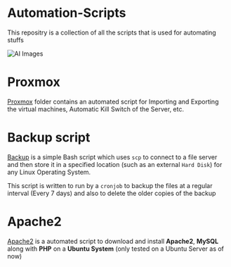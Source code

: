 # Automation-Scripts
This repositry is a collection of all the scripts that is used for automating stuffs

![AI Images](https://github.com/Rao-Pranava/Automation-Scripts/assets/93928268/a3c8a0c6-2795-4953-af57-44e558460204)


# Proxmox
[Proxmox](https://github.com/Rao-Pranava/Automation-Scripts/tree/main/Proxmox/) folder contains an automated script for Importing and Exporting the virtual machines, Automatic Kill Switch of the Server, etc.

# Backup script

[Backup](https://github.com/Rao-Pranava/Automation-Scripts/tree/main/Backup/) is a simple Bash script which uses `scp` to connect to a file server and then store it in a specified location (such as an external `Hard Disk`) for any Linux Operating System.

This script is written to run by a `cronjob` to backup the files at a regular interval (Every 7 days) and also to delete the older copies of the backup

# Apache2
[Apache2](https://github.com/Rao-Pranava/Automation-Scripts/tree/main/Apache2) is a automated script to download and install **Apache2**, **MySQL** along with **PHP** on a **Ubuntu System** (only tested on a Ubuntu Server as of now)
